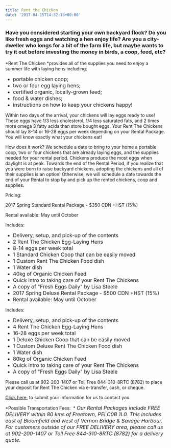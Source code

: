 ```yaml
---
title: Rent the Chicken
date: '2017-04-15T14:32:18+00:00'
---
```



### Have you considered starting your own backyard flock?  Do you like fresh eggs and watching a hen enjoy life?  Are you a city-dweller who longs for a bit of the farm life, but maybe wants to try it out before investing the money in birds, a coop, feed, etc?

*Rent The Chicken *provides all of the supplies you need to enjoy a summer life with laying hens including:


* <span style="font-size: 1rem;">portable chicken coop;</span>
* <span style="font-size: 1rem;">two or four egg laying hens;</span>
* <span style="font-size: 1rem;">certified organic, locally-grown feed;</span>
* <span style="font-size: 1rem;">food &amp; water dishes;</span>
* <span style="font-size: 1rem;">instructions on how to keep your chickens happy!</span>



Within two days of the arrival, your chickens will lay eggs ready to use!  These eggs have 1/3 less cholesterol, 1/4 less saturated fats, and 2 times more omega 3 fatty acids than store bought eggs.  Your Rent The Chickens should lay 8-14 or 16-28 eggs per week depending on your Rental Package.  You will know exactly what your chickens eat!

How does it work?  We schedule a date to bring to your home a portable coop, two or four chickens that are already laying eggs, and the supplies needed for your rental period.  Chickens produce the most eggs when daylight is at peak. Towards the end of the Rental Period, if you realize that you were born to raise backyard chickens, adopting the chickens and all of their supplies is an option! Otherwise, we will schedule a date towards the end of your Rental to stop by and pick up the rented chickens, coop and supplies.

Pricing:

2017 Spring Standard Rental Package - $350 CDN +HST (15%)

Rental available: May until October

Includes:


* <span style="font-size: 1rem;">Delivery, setup, and pick-up of the contents</span>
* <span style="font-size: 1rem;">2 Rent The Chicken Egg-Laying Hens</span>
* <span style="font-size: 1rem;">8-14 eggs per week total</span>
* <span style="font-size: 1rem;">1 Standard Chicken Coop that can be easily moved</span>
* <span style="font-size: 1rem;">1 Custom Rent The Chicken Food dish</span>
* <span style="font-size: 1rem;">1 Water dish</span>
* <span style="font-size: 1rem;">40kg of Organic Chicken Feed</span>
* <span style="font-size: 1rem;">Quick intro to taking care of your Rent The Chickens</span>
* <span style="font-size: 1rem;">A copy of "Fresh Eggs Daily" by Lisa Steele</span>
* <span style="font-size: 1rem;">2017 Spring Deluxe Rental Package - $500 CDN +HST (15%)</span>
* <span style="font-size: 1rem;">Rental available: May until October</span>



Includes:


* <span style="font-size: 1rem;">Delivery, setup, and pick-up of the contents</span>
* <span style="font-size: 1rem;">4 Rent The Chicken Egg-Laying Hens</span>
* <span style="font-size: 1rem;">16-28 eggs per week total</span>
* <span style="font-size: 1rem;">1 Deluxe Chicken Coop that can be easily moved</span>
* <span style="font-size: 1rem;">1 Custom Deluxe Rent The Chicken Food dish</span>
* <span style="font-size: 1rem;">1 Water dish</span>
* <span style="font-size: 1rem;">80kg of Organic Chicken Feed</span>
* <span style="font-size: 1rem;">Quick intro to taking care of your Rent The Chickens</span>
* <span style="font-size: 1rem;">A copy of "Fresh Eggs Daily" by Lisa Steele</span>



Please call us at 902-200-1407 or Toll Free 844-310-8RTC (8782) to place your deposit for Rent The Chicken via e-transfer, cash, or cheque.

<a href="https://docs.google.com/forms/d/e/1FAIpQLSfPVz252nCtVd1i6Stwn78jXOx85tgjqFBT61aIE5tCkzh3-A/viewform?c=0&amp;w=1">Click here </a> to submit your information for us to contact you.

*Possible Transportation Fees:  *
<i style="font-size: 1rem;">Our Rental Packages include FREE DELIVERY within 80 kms of Freetown, PEI C0B 1L0. This includes east of Bloomfield and west of Vernon Bridge &amp; Savage Harbour. For customers outside of our FREE DELIVERY area, please call us at 902-200-1407 or Toll Free 844-310-8RTC (8782) for a delivery quote.&nbsp;</i>